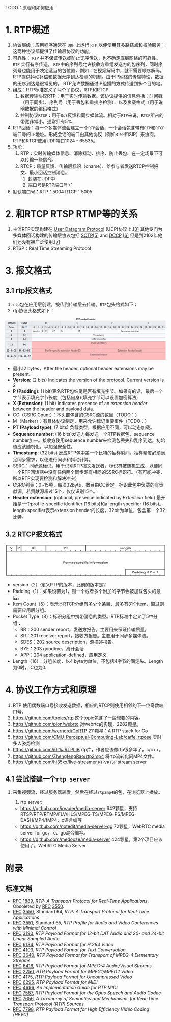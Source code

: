 TODO：原理和如何应用

# 1. RTP概述

1. 协议层级：应用程序通常在 `UDP` 上运行 `RTP` 以便使用其多路结点和校验服务；这两种协议都提供了传输层协议的功能。
2. 可靠性： `RTP` 并不保证传送或防止无序传送，也不确定底层网络的可靠性。 `RTP` 实行有序传送， `RTP`中的序列号允许接收方重组发送方的包序列，同时序列号也能用于决定适当的包位置，例如：在视频解码中，就不需要顺序解码。RTP提供抖动补偿和数据无序到达检测的机制。由于IP网络的传输特性，数据的无序到达是很常见的。 RTP允许数据通过IP组播的方式传送到多个目的地。
3. 组成：RTP标准定义了两个子协议，RTP和RTCP
   1. 数据传输协议RTP：用于实时传输数据。该协议提供的信息包括：时间戳（用于同步）、序列号（用于丢包和重排序检测）、以及负载格式（用于说明数据的编码格式）
   2. 控制协议`RTCP`：用于`QoS`反馈和同步媒体流。相对于`RTP`来说，`RTCP`所占的带宽非常小，通常只有5%
4. RTP回话：每一个多媒体流会建立一个`RTP`会话，一个会话包含带有`RTP`和`RTCP`端口号的`IP`地址。形成会话的端口由其他协议（例如`RTSP`和SIP）来协商。RTP和RTCP使用UDP端口1024 - 65535。
5. 功能：
   1. RTP：实时传输媒体信息、消除抖动、排序、防止丢包、在一定场景下可以传输一些信令。
   2. RTCP：质量反馈、传输层标识（cname）、给参与者发送RTCP控制报文、最小回话控制消息。
      1. 封装在UDP中
      2. 端口号是RTP端口号+1
6. 默认端口号：RTP：5004 RTCP：5005
# 2. 和RTCP RTSP RTMP等的关系

1. 主流RTP实现构建在 [User Datagram Protocol](https://en.wikipedia.org/wiki/User_Datagram_Protocol) (UDP)协议上.[[3\]](https://en.wikipedia.org/wiki/Real-time_Transport_Protocol#cite_note-Perkins_46-3) 其他专门为多媒体回话构建的传输层协议包括 [SCTP](https://en.wikipedia.org/wiki/SCTP)[[5\]](https://en.wikipedia.org/wiki/Real-time_Transport_Protocol#cite_note-5) and [DCCP](https://en.wikipedia.org/wiki/DCCP),[[6\]](https://en.wikipedia.org/wiki/Real-time_Transport_Protocol#cite_note-6) 但是到2102年他们还没有被广泛使用.[[7\]](https://en.wikipedia.org/wiki/Real-time_Transport_Protocol#cite_note-7)
2. RTSP：Real Time Streaming Protocol

# 3. 报文格式

## 3.1 rtp报文格式

1. `rtp`包在应用层创建，被传到传输层去传输。`RTP`包头格式如下：
2. rtp协议头格式如下：

![](./RTP_header.png)

- 最小12 bytes，After the header, optional header extensions may be present.
- **Version**: (2 bits) Indicates the version of the protocol. Current version is 2
- **P (Padding)**: (1 bit)表名RTP包结尾是否有填充字节。如果有的话，最后一个字节表示填充字节长度（包括自身)(填充字节可以设置加密算法)
- **X (Extension)**: (1 bit) Indicates presence of an *extension header* between the header and payload data.
- CC（CSRC Count）：本头部包含的CSRC源的数目（TODO：）
- M（Marker）：有具体协议制定，用来允许标记重要事件（TODO：）
- **PT (Payload type)**: (7 bits) 负载类型，根据应用不同，可以动态加载。
- **Sequence number**: (16 bits)发送方每发送一个RTP数据包，sequence number加一。接收方使用sequence number来检测包丢失和乱序到达。初始值应该随机化，以加强安全性。
- **Timestamp**: (32 bits) 反应RTP包中第一个比特的抽样瞬间，抽样精度必须满足同步需求，以便进行同步和抖动计算。
- SSRC：同步源标识。用于识别RTP报文发送者，标识符被随机生成，以便同一个RTP回话期中没有任何两个同步源有相同的SSRC标识符。（有可能冲突，所以RTP实现要检测和解决冲突）
- CSRC列表：0~15项，每项32byte，数目由CC给定。标识此包中负载的有贡献源。若贡献源超过15个，仅仅识别15个。
- **Header extension**: (optional, presence indicated by *Extension* field) 最开始是一个profile-specific identifier (16 bits)和a length specifier (16 bits)。length specifier表示extension hender的长度，32bit为单位，包含第一个32比特。

## 3.2 RTCP报文格式

![](RTCP_header.png)

- version（2）:定义RTP的版本，此前的版本是2
- Padding（1）：如果设置为1，则一个或者多个附加的字节会被加载包头的最后。
- Item Count（5）：表示本RTCP分组有多少个条目，最多有31个item，超过则需要应用层分组。
- Pocket Type（8）：标识分组中携带消息的类型。RTP标准中定义了5中分组：
  - RR：200 sender report，发送方报告。主要用来保证传输质量。
  - SR：201 receiver report，接收方报告。主要用于同步多媒体流。
  - SDES：202 source description，源描述报告。
  - BYE：203 goodbye，离开会话
  - APP：204 application-defined，应用定义
- Length（16）：分组长度，以4 byte为单位，不包括4字节的固定头。Length为0时，IC也为0.

# 4. 协议工作方式和原理

1. RTP 使用偶数端口号接收发送数据，相应的RTCP则使用相邻的下一位奇数端口号。
2. <https://github.com/topics/rtp> 这个topic包含了一些想要的内容。
3. <https://github.com/pion/webrtc> 对webrtc的实现，2282颗星。
4. <https://github.com/wernerd/GoRTP> 211颗星：A RTP stack for Go
5. <https://github.com/CMU-Perceptual-Computing-Lab/caffe_rtpose> 实时多人姿势检测
6. <https://github.com/j0r1/JRTPLIB> rtp库，作者应该做rtp很多年了，c/c++。
7. <https://github.com/ZhengfengRao/rtp2mp4> 将rtp流转化问MP4文件。
8. <https://github.com/hi35xx/live-streamer> `RTP/RTSP` stream server

## 4.1 尝试搭建一个`rtp server`

1. 采集视频流，经过服务器转发，然后在经过`rtp2mp4`的包，在浏览器上播放。

   1. rtp server:

   - <https://github.com/ireader/media-server> 642颗星，支持RTSP/RTP/RTMP/FLV/HLS/MPEG-TS/MPEG-PS/MPEG-DASH/MP4/fMP4，c语言编写
   - <https://github.com/notedit/media-server-go> 72颗星，WebRTC media server for go， c、go混合编写。
   - <https://github.com/medooze/media-server> 424颗星，第2个项目应该使用了。WebRTC Media Server

# 附录

## 标准文档

- [RFC](https://en.wikipedia.org/wiki/Request_for_Comments_(identifier)) [1889](https://tools.ietf.org/html/rfc1889), *RTP: A Transport Protocol for Real-Time Applications*, Obsoleted by [RFC](https://en.wikipedia.org/wiki/Request_for_Comments_(identifier)) [3550](https://tools.ietf.org/html/rfc3550).
- [RFC](https://en.wikipedia.org/wiki/Request_for_Comments_(identifier)) [3550](https://tools.ietf.org/html/rfc3550), Standard 64, *RTP: A Transport Protocol for Real-Time Applications*
- [RFC](https://en.wikipedia.org/wiki/Request_for_Comments_(identifier)) [3551](https://tools.ietf.org/html/rfc3551), Standard 65, *RTP Profile for Audio and Video Conferences with Minimal Control*
- [RFC](https://en.wikipedia.org/wiki/Request_for_Comments_(identifier)) [3190](https://tools.ietf.org/html/rfc3190), *RTP Payload Format for 12-bit DAT Audio and 20- and 24-bit Linear Sampled Audio*
- [RFC](https://en.wikipedia.org/wiki/Request_for_Comments_(identifier)) [6184](https://tools.ietf.org/html/rfc6184), *RTP Payload Format for H.264 Video*
- [RFC](https://en.wikipedia.org/wiki/Request_for_Comments_(identifier)) [4103](https://tools.ietf.org/html/rfc4103), *RTP Payload Format for Text Conversation*
- [RFC](https://en.wikipedia.org/wiki/Request_for_Comments_(identifier)) [3640](https://tools.ietf.org/html/rfc3640), *RTP Payload Format for Transport of MPEG-4 Elementary Streams*
- [RFC](https://en.wikipedia.org/wiki/Request_for_Comments_(identifier)) [6416](https://tools.ietf.org/html/rfc6416), *RTP Payload Format for MPEG-4 Audio/Visual Streams*
- [RFC](https://en.wikipedia.org/wiki/Request_for_Comments_(identifier)) [2250](https://tools.ietf.org/html/rfc2250), *RTP Payload Format for MPEG1/MPEG2 Video*
- [RFC](https://en.wikipedia.org/wiki/Request_for_Comments_(identifier)) [4175](https://tools.ietf.org/html/rfc4175), *RTP Payload Format for Uncompressed Video*
- [RFC](https://en.wikipedia.org/wiki/Request_for_Comments_(identifier)) [6295](https://tools.ietf.org/html/rfc6295), *RTP Payload Format for MIDI*
- [RFC](https://en.wikipedia.org/wiki/Request_for_Comments_(identifier)) [4696](https://tools.ietf.org/html/rfc4696), *An Implementation Guide for RTP MIDI*
- [RFC](https://en.wikipedia.org/wiki/Request_for_Comments_(identifier)) [7587](https://tools.ietf.org/html/rfc7587), *RTP Payload Format for the Opus Speech and Audio Codec*
- [RFC](https://en.wikipedia.org/wiki/Request_for_Comments_(identifier)) [7656](https://tools.ietf.org/html/rfc7656), *A Taxonomy of Semantics and Mechanisms for Real-Time Transport Protocol (RTP) Sources*
- [RFC](https://en.wikipedia.org/wiki/Request_for_Comments_(identifier)) [7798](https://tools.ietf.org/html/rfc7798), *RTP Payload Format for High Efficiency Video Coding (HEVC)*